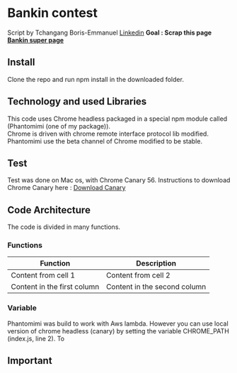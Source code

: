 # Bankin contest
Script by Tchangang Boris-Emmanuel [Linkedin](https://www.linkedin.com/in/boris-emmanuel-tchangang-90886a83)
**Goal : Scrap this page [Bankin super page](https://web.bankin.com/challenge/index.html)**

## Install
Clone the repo and run npm install in the downloaded folder.

## Technology and used Libraries
This code uses Chrome headless packaged in a special npm module called (Phantomimi (one of my package)).<br/>
Chrome is driven with chrome remote interface protocol lib modified.<br/>
Phantomimi use the beta channel of Chrome modified to be stable.

## Test
Test was done on Mac os, with Chrome Canary 56. Instructions to download Chrome Canary here : [Download Canary](https://www.google.fr/chrome/browser/canary.html)

## Code Architecture
The code is divided in many functions. 

### Functions

Function | Description
------------ | -------------
Content from cell 1 | Content from cell 2
Content in the first column | Content in the second column 

### Variable
Phantomimi was build to work with Aws lambda. However you can use local version of chrome headless (canary) by setting the variable CHROME_PATH (index.js, line 2).
To 

## Important



